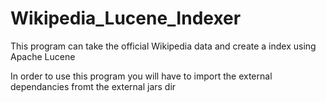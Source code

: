 Wikipedia_Lucene_Indexer
========================

This program can take the official Wikipedia data and create a index using Apache Lucene

In order to use this program you will have to import the external dependancies fromt the external jars dir
